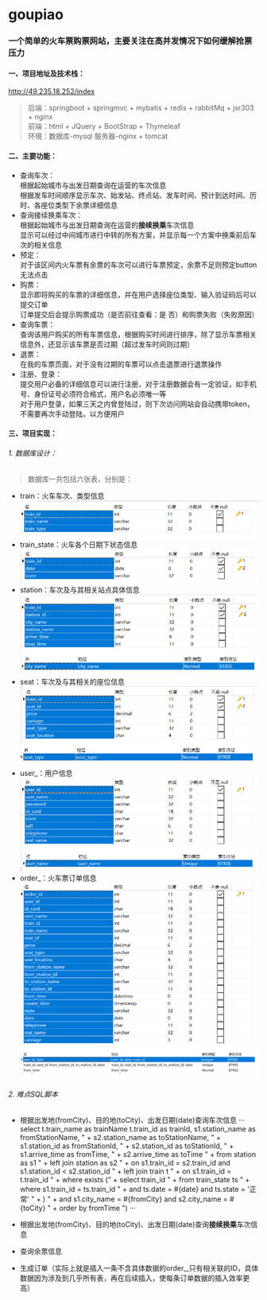 # goupiao

### 一个简单的火车票购票网站，主要关注在高并发情况下如何缓解抢票压力

#### 一、项目地址及技术栈： <br>
  http://49.235.18.252/index <br>
>后端：springboot + springmvc + mybatis + redis + rabbitMq + jsr303 + nginx <br>
>前端：html + JQuery + BootStrap + Thymeleaf <br>
>环境：数据库-mysql 服务器-nginx + tomcat

#### 二、主要功能： <br>
* 查询车次： <br>
  根据起始城市与出发日期查询在运营的车次信息 <br>
  根据发车时间顺序显示车次、始发站、终点站、发车时间、预计到达时间、历时、各座位类型下余票详细信息 <br>
* 查询接续换乘车次： <br>
  根据起始城市与出发日期查询在运营的**接续换乘**车次信息 <br>
  显示可以经过中间城市进行中转的所有方案，并显示每一个方案中换乘前后车次的相关信息 <br>
* 预定： <br>
  对于该区间内火车票有余票的车次可以进行车票预定，余票不足则预定button无法点击 <br>
* 购票： <br>
  显示即将购买的车票的详细信息，并在用户选择座位类型、输入验证码后可以提交订单 <br>
  订单提交后会提示购票成功（是否前往查看：是 否）和购票失败（失败原因） <br>
* 查询车票： <br>
  查询该用户购买的所有车票信息，根据购买时间进行排序，除了显示车票相关信息外，还显示该车票是否过期（超过发车时间则过期） <br>
* 退票： <br>
  在我的车票页面，对于没有过期的车票可以点击退票进行退票操作 <br>
* 注册、登录： <br>
  提交用户必备的详细信息可以进行注册，对于注册数据会有一定验证，如手机号、身份证号必须符合格式，用户名必须唯一等 <br>
  对于用户登录，如果三天之内曾登陆过，则下次访问网站会自动携带token，不需要再次手动登陆，以方便用户 <br>

#### 三、项目实现： <br>
###### 1. 数据库设计： <br>
>数据库一共包括六张表，分别是： <br>
* train：火车车次、类型信息 <br>
![](https://github.com/luopoQAQ/goupiao/blob/master/%E6%95%B0%E6%8D%AE%E5%BA%93%E8%AE%BE%E8%AE%A1_image/train.PNG)
* train_state：火车各个日期下状态信息 <br>
![](https://github.com/luopoQAQ/goupiao/blob/master/%E6%95%B0%E6%8D%AE%E5%BA%93%E8%AE%BE%E8%AE%A1_image/train_state.PNG)
* station：车次及与其相关站点具体信息 <br>
![](https://github.com/luopoQAQ/goupiao/blob/master/%E6%95%B0%E6%8D%AE%E5%BA%93%E8%AE%BE%E8%AE%A1_image/station.PNG)
![](https://github.com/luopoQAQ/goupiao/blob/master/%E6%95%B0%E6%8D%AE%E5%BA%93%E8%AE%BE%E8%AE%A1_image/station_index.PNG)
* seat：车次及与其相关的座位信息 <br>
![](https://github.com/luopoQAQ/goupiao/blob/master/%E6%95%B0%E6%8D%AE%E5%BA%93%E8%AE%BE%E8%AE%A1_image/seat.PNG)
![](https://github.com/luopoQAQ/goupiao/blob/master/%E6%95%B0%E6%8D%AE%E5%BA%93%E8%AE%BE%E8%AE%A1_image/seat_index.PNG)
* user_：用户信息 <br>
![](https://github.com/luopoQAQ/goupiao/blob/master/%E6%95%B0%E6%8D%AE%E5%BA%93%E8%AE%BE%E8%AE%A1_image/user_.PNG)
![](https://github.com/luopoQAQ/goupiao/blob/master/%E6%95%B0%E6%8D%AE%E5%BA%93%E8%AE%BE%E8%AE%A1_image/user_index.PNG)
* order_：火车票订单信息 <br>
![](https://github.com/luopoQAQ/goupiao/blob/master/%E6%95%B0%E6%8D%AE%E5%BA%93%E8%AE%BE%E8%AE%A1_image/order_.PNG)
![](https://github.com/luopoQAQ/goupiao/blob/master/%E6%95%B0%E6%8D%AE%E5%BA%93%E8%AE%BE%E8%AE%A1_image/order_index.PNG)

###### 2. 难点SQL脚本 
* 根据出发地(fromCity)、目的地(toCity)、出发日期(date)查询车次信息
  ···
  select t.train_name as trainName
    t.train_id as trainId, 
    s1.station_name as fromStationName, " +
    s2.station_name as toStationName, " +
    s1.station_id as fromStationId, " +
    s2.station_id as toStationId, " +
    s1.arrive_time as fromTime, " +
    s2.arrive_time as toTime " +
  from station as s1 " +
  left join station as s2 " +
    on s1.train_id = s2.train_id and s1.station_id < s2.station_id " +
  left join train t " +
    on s1.train_id = t.train_id " +
  where exists (" +
     select train_id " +
     from train_state ts " +
     where s1.train_id = ts.train_id " +
     and ts.date = #{date} and ts.state = '正常' " +
     ) " +
  and s1.city_name = #{fromCity} and s2.city_name = #{toCity} " +
  order by fromTime ")
  ···
* 根据出发地(fromCity)、目的地(toCity)、出发日期(date)查询**接续换乘**车次信息
  
* 查询余票信息
  
* 生成订单（实际上就是插入一条不含具体数据的order_,只有相关联的ID，具体数据因为涉及到几乎所有表，再在后续插入，使每条订单数据的插入效率更高）



























